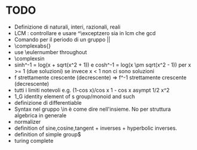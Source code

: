 # TODO

- Definizione di naturali, interi, razionali, reali
- LCM : controllare e usare ^\exceptzero sia in lcm che gcd
- Comando per il periodo di un gruppo ||
- \complexabs{}
- use \eulernumber throughout
- \complexsin
- sinh^-1 = log(x + sqrt(x^2 + 1)) e
  cosh^-1 = log(x \pm sqrt(x^2 - 1)) per x >= 1 (due soluzioni)
  se invece x < 1 non ci sono soluzioni
- f strettamente crescente (decrescente) => f^-1 strettamente crescente (decrescente)
- tutti i limiti notevoli e.g. (1-cos x)/cos x
      1 - cos x asympt 1/2 x^2
- 1_G identity element of s group/monoid and such
- definizione di differentiable
- Syntax nel gruppo \in è come dire nell'insieme. No per struttura algebrica in generale
- normalizer
- definition of sine,cosine,tangent + inverses + hyperbolic inverses.
- definition of simple group$
- turing complete